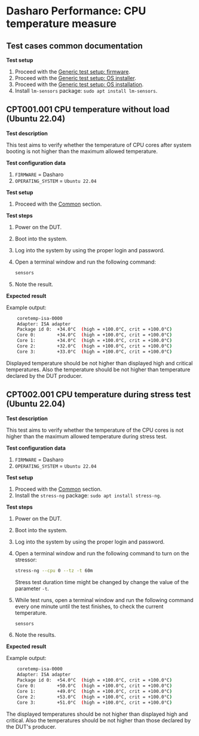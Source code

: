 # Dasharo Performance: CPU temperature measure

## Test cases common documentation

**Test setup**

1. Proceed with the
    [Generic test setup: firmware](../../generic-test-setup/#firmware).
1. Proceed with the
    [Generic test setup: OS installer](../../generic-test-setup/#os-installer).
1. Proceed with the
    [Generic test setup: OS installation](../../generic-test-setup/#os-installation).
1. Install `lm-sensors` package: `sudo apt install lm-sensors`.

## CPT001.001 CPU temperature without load (Ubuntu 22.04)

**Test description**

This test aims to verify whether the temperature of CPU cores after system
booting is not higher than the maximum allowed temperature.

**Test configuration data**

1. `FIRMWARE` = Dasharo
1. `OPERATING_SYSTEM` = `Ubuntu 22.04`

**Test setup**

1. Proceed with the [Common](#test-cases-common-documentation) section.

**Test steps**

1. Power on the DUT.
1. Boot into the system.
1. Log into the system by using the proper login and password.
1. Open a terminal window and run the following command:

    ```bash
    sensors
    ```

1. Note the result.

**Expected result**

Example output:

```bash
    coretemp-isa-0000
    Adapter: ISA adapter
    Package id 0:  +34.0°C  (high = +100.0°C, crit = +100.0°C)
    Core 0:        +34.0°C  (high = +100.0°C, crit = +100.0°C)
    Core 1:        +34.0°C  (high = +100.0°C, crit = +100.0°C)
    Core 2:        +32.0°C  (high = +100.0°C, crit = +100.0°C)
    Core 3:        +33.0°C  (high = +100.0°C, crit = +100.0°C)
```

Displayed temperature should be not higher than displayed high and
critical temperatures. Also the temperature should be not higher than
temperature declared by the DUT producer.

## CPT002.001 CPU temperature during stress test (Ubuntu 22.04)

**Test description**

This test aims to verify whether the temperature of the CPU cores is not higher
than the maximum allowed temperature during stress test.

**Test configuration data**

1. `FIRMWARE` = Dasharo
1. `OPERATING_SYSTEM` = `Ubuntu 22.04`

**Test setup**

1. Proceed with the [Common](#test-cases-common-documentation) section.
1. Install the `stress-ng` package: `sudo apt install stress-ng`.

**Test steps**

1. Power on the DUT.
1. Boot into the system.
1. Log into the system by using the proper login and password.
1. Open a terminal window and run the following command to turn on the stressor:

    ```bash
    stress-ng --cpu 0 --tz -t 60m
    ```

    Stress test duration time might be changed by change the value of the
    parameter `-t`.

1. While test runs, open a terminal window and run the following command every
   one minute until the test finishes, to check the current temperature.

    ```bash
    sensors
    ```

1. Note the results.

**Expected result**

Example output:

```bash
    coretemp-isa-0000
    Adapter: ISA adapter
    Package id 0:  +54.0°C  (high = +100.0°C, crit = +100.0°C)
    Core 0:        +50.0°C  (high = +100.0°C, crit = +100.0°C)
    Core 1:        +49.0°C  (high = +100.0°C, crit = +100.0°C)
    Core 2:        +53.0°C  (high = +100.0°C, crit = +100.0°C)
    Core 3:        +51.0°C  (high = +100.0°C, crit = +100.0°C)
```

The displayed temperatures should be not higher than displayed high and
critical. Also the temperatures should be not higher than
those declared by the DUT's producer.
